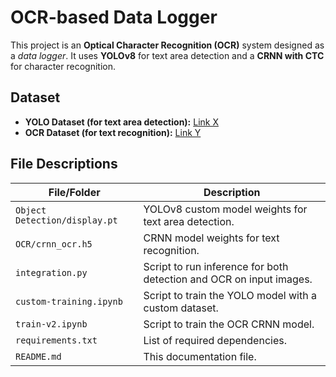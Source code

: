 # OCR-based Data Logger

This project is an **Optical Character Recognition (OCR)** system designed as a *data logger*. It uses **YOLOv8** for text area detection and a **CRNN with CTC** for character recognition.

## Dataset

- **YOLO Dataset (for text area detection):** [Link X](#)
- **OCR Dataset (for text recognition):** [Link Y](#)

## File Descriptions

| File/Folder                   | Description                                                                                 |
|-------------------------------|---------------------------------------------------------------------------------------------|
| `Object Detection/display.pt` | YOLOv8 custom model weights for text area detection.                                        |
| `OCR/crnn_ocr.h5`             | CRNN model weights for text recognition.                                                   |
| `integration.py`              | Script to run inference for both detection and OCR on input images.                        |
| `custom-training.ipynb`       | Script to train the YOLO model with a custom dataset.                                      |
| `train-v2.ipynb`              | Script to train the OCR CRNN model.                                                        |
| `requirements.txt`            | List of required dependencies.                                                             |
| `README.md`                   | This documentation file.                                                                   |
